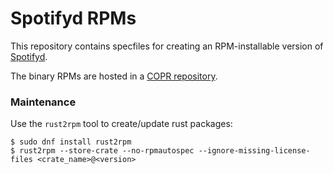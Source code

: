 # Spotifyd RPMs

This repository contains specfiles for creating an RPM-installable version of [Spotifyd](https://github.com/Spotifyd/spotifyd).

The binary RPMs are hosted in a [COPR repository](https://copr.fedorainfracloud.org/coprs/mbooth/spotifyd/).

### Maintenance

Use the `rust2rpm` tool to create/update rust packages:

```
$ sudo dnf install rust2rpm
$ rust2rpm --store-crate --no-rpmautospec --ignore-missing-license-files <crate_name>@<version>
```
